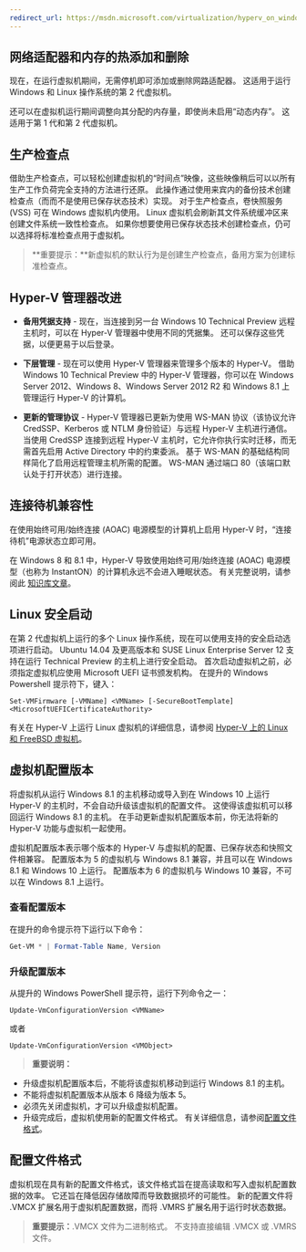 ```yaml
---
redirect_url: https://msdn.microsoft.com/virtualization/hyperv_on_windows/windows_welcome
---
```


## 网络适配器和内存的热添加和删除

现在，在运行虚拟机期间，无需停机即可添加或删除网路适配器。 这适用于运行 Windows 和 Linux 操作系统的第 2 代虚拟机。

还可以在虚拟机运行期间调整向其分配的内存量，即使尚未启用“动态内存”。 这适用于第 1 代和第 2 代虚拟机。

## 生产检查点

借助生产检查点，可以轻松创建虚拟机的“时间点”映像，这些映像稍后可以以所有生产工作负荷完全支持的方法进行还原。 此操作通过使用来宾内的备份技术创建检查点（而而不是使用已保存状态技术）实现。 对于生产检查点，卷快照服务 (VSS) 可在 Windows 虚拟机内使用。 Linux 虚拟机会刷新其文件系统缓冲区来创建文件系统一致性检查点。 如果你想要使用已保存状态技术创建检查点，仍可以选择将标准检查点用于虚拟机。


> **重要提示：**新虚拟机的默认行为是创建生产检查点，备用方案为创建标准检查点。


## Hyper-V 管理器改进

- **备用凭据支持** - 现在，当连接到另一台 Windows 10 Technical Preview 远程主机时，可以在 Hyper-V 管理器中使用不同的凭据集。 还可以保存这些凭据，以便更易于以后登录。

- **下层管理** - 现在可以使用 Hyper-V 管理器来管理多个版本的 Hyper-V。 借助 Windows 10 Technical Preview 中的 Hyper-V 管理器，你可以在 Windows Server 2012、Windows 8、Windows Server 2012 R2 和 Windows 8.1 上管理运行 Hyper-V 的计算机。

- **更新的管理协议** - Hyper-V 管理器已更新为使用 WS-MAN 协议（该协议允许 CredSSP、Kerberos 或 NTLM 身份验证）与远程 Hyper-V 主机进行通信。 当使用 CredSSP 连接到远程 Hyper-V 主机时，它允许你执行实时迁移，而无需首先启用 Active Directory 中的约束委派。 基于 WS-MAN 的基础结构同样简化了启用远程管理主机所需的配置。 WS-MAN 通过端口 80（该端口默认处于打开状态）进行连接。


## 连接待机兼容性

在使用始终可用/始终连接 (AOAC) 电源模型的计算机上启用 Hyper-V 时，“连接待机”电源状态立即可用。

在 Windows 8 和 8.1 中，Hyper-V 导致使用始终可用/始终连接 (AOAC) 电源模型（也称为 InstantON）的计算机永远不会进入睡眠状态。 有关完整说明，请参阅此 [知识库文章](
https://support.microsoft.com/zh-cn/kb/2973536)。


## Linux 安全启动

在第 2 代虚拟机上运行的多个 Linux 操作系统，现在可以使用支持的安全启动选项进行启动。 Ubuntu 14.04 及更高版本和 SUSE Linux Enterprise Server 12 支持在运行 Technical Preview 的主机上进行安全启动。 首次启动虚拟机之前，必须指定虚拟机应使用 Microsoft UEFI 证书颁发机构。 在提升的 Windows Powershell 提示符下，键入：

    Set-VMFirmware [-VMName] <VMName> [-SecureBootTemplate] <MicrosoftUEFICertificateAuthority>

有关在 Hyper-V 上运行 Linux 虚拟机的详细信息，请参阅 [Hyper-V 上的 Linux 和 FreeBSD 虚拟机](http://technet.microsoft.com/library/dn531030.aspx)。


## 虚拟机配置版本

将虚拟机从运行 Windows 8.1 的主机移动或导入到在 Windows 10 上运行 Hyper-V 的主机时，不会自动升级该虚拟机的配置文件。 这使得该虚拟机可以移回运行 Windows 8.1 的主机。 在手动更新虚拟机配置版本前，你无法将新的 Hyper-V 功能与虚拟机一起使用。

虚拟机配置版本表示哪个版本的 Hyper-V 与虚拟机的配置、已保存状态和快照文件相兼容。 配置版本为 5 的虚拟机与 Windows 8.1 兼容，并且可以在 Windows 8.1 和 Windows 10 上运行。 配置版本为 6 的虚拟机与 Windows 10 兼容，不可以在 Windows 8.1 上运行。

### 查看配置版本

在提升的命令提示符下运行以下命令：

``` PowerShell
Get-VM * | Format-Table Name, Version
```

### 升级配置版本

从提升的 Windows PowerShell 提示符，运行下列命令之一：

``` 
Update-VmConfigurationVersion <VMName>
```

或者

``` 
Update-VmConfigurationVersion <VMObject>
```

> **重要说明：**

- 升级虚拟机配置版本后，不能将该虚拟机移动到运行 Windows 8.1 的主机。
- 不能将虚拟机配置版本从版本 6 降级为版本 5。
- 必须先关闭虚拟机，才可以升级虚拟机配置。
- 升级完成后，虚拟机使用新的配置文件格式。 有关详细信息，请参阅[配置文件格式](#configuration-file-format)。


## <a name="configuration-file-format"></a>配置文件格式

虚拟机现在具有新的配置文件格式，该文件格式旨在提高读取和写入虚拟机配置数据的效率。 它还旨在降低因存储故障而导致数据损坏的可能性。 新的配置文件将 .VMCX 扩展名用于虚拟机配置数据，而将 .VMRS 扩展名用于运行时状态数据。

> **重要提示：**.VMCX 文件为二进制格式。 不支持直接编辑 .VMCX 或 .VMRS 文件。





<!--HONumber=May16_HO1-->


